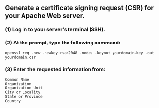 ## Generate a certificate signing request (CSR) for your Apache Web server.

### (1) Log in to your server's terminal (SSH).

### (2) At the prompt, type the following command:

```
openssl req -new -newkey rsa:2048 -nodes -keyout yourdomain.key -out yourdomain.csr
```
### (3) Enter the requested information from:
```
Common Name
Organization
Organization Unit
City or Locality
State or Province
Country
```
